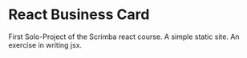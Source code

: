 # React Business Card

First Solo-Project of the Scrimba react course. A simple static site. An exercise in writing jsx.